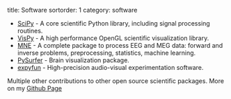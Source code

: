 title: Software
sortorder: 1
category: software

- [SciPy](https://scipy.org) - A core scientific Python library, including signal processing routines.
- [VisPy](http://vispy.org) - A high performance OpenGL scientific visualization library.
- [MNE](http://mne.tools/) - A complete package to process EEG and MEG data: forward and inverse problems, preprocessing, statistics, machine learning.
- [PySurfer](http://pysurfer.github.io) - Brain visualization package.
- [expyfun](https://labsn.github.io/expyfun) - High-precision audio-visual experimentation software.

Multiple other contributions to other open source scientific packages.
More on my [Github Page](http://github.com/larsoner)
